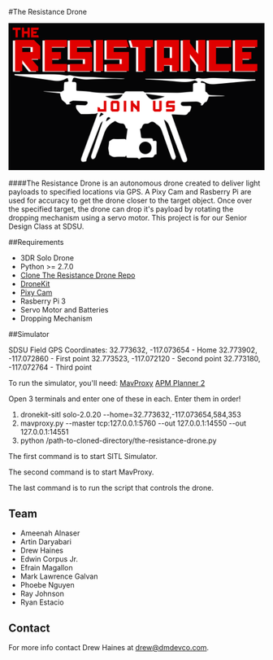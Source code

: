 #The Resistance Drone

![alt text](images/the_resistance_logo.png "The Resistance Logo")

####The Resistance Drone is an autonomous drone created to deliver light payloads to specified locations via GPS. A Pixy Cam and Rasberry Pi are used for accuracy to get the drone closer to the target object. Once over the specified target, the drone can drop it's payload by rotating the dropping mechanism using a servo motor.  This project is for our Senior Design Class at SDSU.



##Requirements

- 3DR Solo Drone
- Python >= 2.7.0 
- [Clone The Resistance Drone Repo](https://github.com/drewhaines/resistance-drone)
- [DroneKit](http://python.dronekit.io/guide/quick_start.html)
- [Pixy Cam](http://charmedlabs.com/default/pixy-cmucam5/)
- Rasberry Pi 3
- Servo Motor and Batteries
- Dropping Mechanism



##Simulator

SDSU Field GPS Coordinates:
32.773632, -117.073654 - Home
32.773902, -117.072860 - First point
32.773523, -117.072120 - Second point
32.773180, -117.072764 - Third point

To run the simulator, you'll need:
[MavProxy](https://erlerobotics.gitbooks.io/erle-robotics-mav-tools-free/content/en/installing_mavproxy.html)
[APM Planner 2](http://ardupilot.org/planner2/docs/installing-apm-planner-2.html)

Open 3 terminals and enter one of these in each. Enter them in order!

1. dronekit-sitl solo-2.0.20 --home=32.773632,-117.073654,584,353
2. mavproxy.py --master tcp:127.0.0.1:5760 --out 127.0.0.1:14550 --out 127.0.0.1:14551
3. python /path-to-cloned-directory/the-resistance-drone.py

The first command is to start SITL Simulator.

The second command is to start MavProxy.

The last command is to run the script that controls the drone.



## Team

- Ameenah Alnaser
- Artin Daryabari
- Drew Haines
- Edwin Corpus Jr. 
- Efrain Magallon
- Mark Lawrence Galvan
- Phoebe Nguyen
- Ray Johnson
- Ryan Estacio


## Contact

For more info contact Drew Haines at drew@dmdevco.com.



















